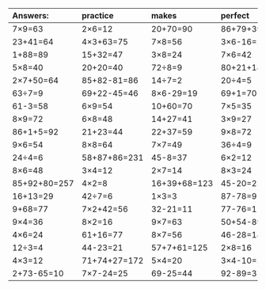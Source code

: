 | Answers: | practice | makes | perfect | ! |
| :--- | :--- | :--- | :--- | :--- |
| 7×9=63 | 2×6=12 | 20+70=90 | 86+79+39=204 | 71+51+10=132 | 
| 23+41=64 | 4×3+63=75 | 7×8=56 | 3×6-16=2 | 8×9-70=2 | 
| 1+88=89 | 15+32=47 | 3×8=24 | 7×6=42 | 70-45=25 | 
| 5×8=40 | 20+20=40 | 72÷8=9 | 80+21+18=119 | 17+47=64 | 
| 2×7+50=64 | 85+82-81=86 | 14÷7=2 | 20÷4=5 | 8+12=20 | 
| 63÷7=9 | 69+22-45=46 | 8×6-29=19 | 69+1=70 | 77+60-27=110 | 
| 61-3=58 | 6×9=54 | 10+60=70 | 7×5=35 | 76+4=80 | 
| 8×9=72 | 6×8=48 | 14+27=41 | 3×9=27 | 7×3+70=91 | 
| 86+1+5=92 | 21+23=44 | 22+37=59 | 9×8=72 | 9+25=34 | 
| 9×6=54 | 8×8=64 | 7×7=49 | 36÷4=9 | 9×2=18 | 
| 24÷4=6 | 58+87+86=231 | 45-8=37 | 6×2=12 | 54÷6=9 | 
| 8×6=48 | 3×4=12 | 2×7=14 | 8×3=24 | 5×8+22=62 | 
| 85+92+80=257 | 4×2=8 | 16+39+68=123 | 45-20=25 | 6÷1=6 | 
| 16+13=29 | 42÷7=6 | 1×3=3 | 87-78=9 | 71+28=99 | 
| 9+68=77 | 7×2+42=56 | 32-21=11 | 77-76=1 | 8×3+60=84 | 
| 9×4=36 | 8×2=16 | 9×7=63 | 50+54-89=15 | 67+7=74 | 
| 4×6=24 | 61+16=77 | 8×7=56 | 46-28=18 | 76+24-28=72 | 
| 12÷3=4 | 44-23=21 | 57+7+61=125 | 2×8=16 | 34-33=1 | 
| 4×3=12 | 71+74+27=172 | 5×4=20 | 3×4-10=2 | 9×5=45 | 
| 2+73-65=10 | 7×7-24=25 | 69-25=44 | 92-89=3 | 48-3=45 | 
